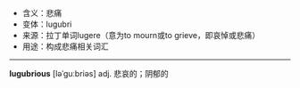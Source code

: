 - <span class="definition">含义：悲痛</span>
- <span class="definition">变体：lugubri</span>
- <span class="definition">来源：拉丁单词lugere（意为to mourn或to grieve，即哀悼或悲痛）</span>
- <span class="definition">用途：构成悲痛相关词汇</span>

---

<span class="vocabulary">**lugubrious**</span> [ləˈɡuːbriəs] adj. 悲哀的；阴郁的

